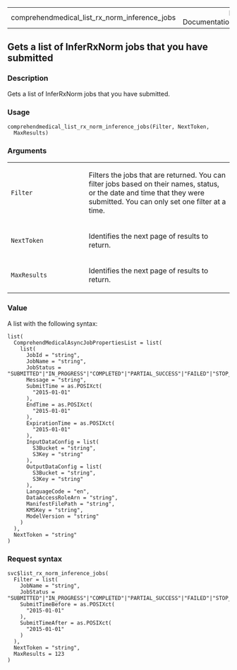 <table style="width: 100%;">
<tbody>
<tr class="odd">
<td>comprehendmedical_list_rx_norm_inference_jobs</td>
<td style="text-align: right;">R Documentation</td>
</tr>
</tbody>
</table>

## Gets a list of InferRxNorm jobs that you have submitted

### Description

Gets a list of InferRxNorm jobs that you have submitted.

### Usage

    comprehendmedical_list_rx_norm_inference_jobs(Filter, NextToken,
      MaxResults)

### Arguments

<table>
<colgroup>
<col style="width: 35%" />
<col style="width: 65%" />
</colgroup>
<tbody>
<tr class="odd">
<td><code
id="comprehendmedical_list_rx_norm_inference_jobs_:_Filter">Filter</code></td>
<td><p>Filters the jobs that are returned. You can filter jobs based on
their names, status, or the date and time that they were submitted. You
can only set one filter at a time.</p></td>
</tr>
<tr class="even">
<td><code
id="comprehendmedical_list_rx_norm_inference_jobs_:_NextToken">NextToken</code></td>
<td><p>Identifies the next page of results to return.</p></td>
</tr>
<tr class="odd">
<td><code
id="comprehendmedical_list_rx_norm_inference_jobs_:_MaxResults">MaxResults</code></td>
<td><p>Identifies the next page of results to return.</p></td>
</tr>
</tbody>
</table>

### Value

A list with the following syntax:

    list(
      ComprehendMedicalAsyncJobPropertiesList = list(
        list(
          JobId = "string",
          JobName = "string",
          JobStatus = "SUBMITTED"|"IN_PROGRESS"|"COMPLETED"|"PARTIAL_SUCCESS"|"FAILED"|"STOP_REQUESTED"|"STOPPED",
          Message = "string",
          SubmitTime = as.POSIXct(
            "2015-01-01"
          ),
          EndTime = as.POSIXct(
            "2015-01-01"
          ),
          ExpirationTime = as.POSIXct(
            "2015-01-01"
          ),
          InputDataConfig = list(
            S3Bucket = "string",
            S3Key = "string"
          ),
          OutputDataConfig = list(
            S3Bucket = "string",
            S3Key = "string"
          ),
          LanguageCode = "en",
          DataAccessRoleArn = "string",
          ManifestFilePath = "string",
          KMSKey = "string",
          ModelVersion = "string"
        )
      ),
      NextToken = "string"
    )

### Request syntax

    svc$list_rx_norm_inference_jobs(
      Filter = list(
        JobName = "string",
        JobStatus = "SUBMITTED"|"IN_PROGRESS"|"COMPLETED"|"PARTIAL_SUCCESS"|"FAILED"|"STOP_REQUESTED"|"STOPPED",
        SubmitTimeBefore = as.POSIXct(
          "2015-01-01"
        ),
        SubmitTimeAfter = as.POSIXct(
          "2015-01-01"
        )
      ),
      NextToken = "string",
      MaxResults = 123
    )
